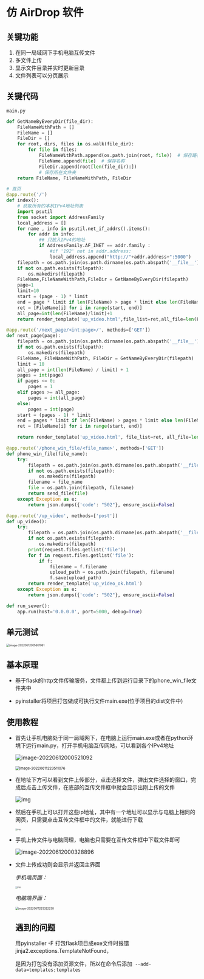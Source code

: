 #  仿 AirDrop 软件

##  关键功能

1. 在同一局域网下手机电脑互传文件
2. 多文件上传
3. 显示文件目录并实时更新目录
5. 文件列表可以分页展示

## 关键代码

`main.py`

```python
def GetNameByEveryDir(file_dir): 
    FileNameWithPath = []
    FileName = []
    FileDir = []
    for root, dirs, files in os.walk(file_dir):
        for file in files:
            FileNameWithPath.append(os.path.join(root, file))  # 保存路径
            FileName.append(file)  # 保存名称
            FileDir.append(root[len(file_dir):])  
            # 保存所在文件夹
    return FileName, FileNameWithPath, FileDir

# 首页
@app.route('/')
def index():
    # 获取所有的本机IPv4地址列表
    import psutil
    from socket import AddressFamily
    local_address = []
    for name , info in psutil.net_if_addrs().items():
        for addr in info:
            ## 只放入IPv4的地址
            if AddressFamily.AF_INET == addr.family :
                #if '192' not in addr.address:
                local_address.append("http://"+addr.address+":5000")
    filepath = os.path.join(os.path.dirname(os.path.abspath('__file__')),'phone_win_file\\')
    if not os.path.exists(filepath):
        os.makedirs(filepath)
    FileName,FileNameWithPath,FileDir = GetNameByEveryDir(filepath)
    page=1
    limit=10
    start = (page - 1) * limit
    end = page * limit if len(FileName) > page * limit else len(FileName)
    ret = [FileName[i] for i in range(start, end)]
    all_page=int(len(FileName)/limit)+1
    return render_template('up_video.html',file_list=ret,all_file=len(FileName),pages=page,all_page=all_page,address=local_address)

@app.route('/next_page/<int:page>/', methods=['GET'])
def next_page(page):
    filepath = os.path.join(os.path.dirname(os.path.abspath('__file__')), 'phone_win_file\\')
    if not os.path.exists(filepath):
        os.makedirs(filepath)
    FileName, FileNameWithPath, FileDir = GetNameByEveryDir(filepath)
    limit = 10
    all_page = int(len(FileName) / limit) + 1
    pages = int(page)
    if pages <= 0:
        pages = 1
    elif pages >= all_page:
        pages = int(all_page)
    else:
        pages = int(page)
    start = (pages - 1) * limit
    end = pages * limit if len(FileName) > pages * limit else len(FileName)
    ret = [FileName[i] for i in range(start, end)]

    return render_template('up_video.html', file_list=ret, all_file=len(FileName), pages=pages, all_page=all_page)

@app.route('/phone_win_file/<file_name>', methods=['GET'])
def phone_win_file(file_name):
    try:
        filepath = os.path.join(os.path.dirname(os.path.abspath('__file__')), 'phone_win_file')
        if not os.path.exists(filepath):
            os.makedirs(filepath)
        filename = file_name
        file = os.path.join(filepath, filename)
        return send_file(file)
    except Exception as e:
        return json.dumps({'code': "502"}, ensure_ascii=False)

@app.route('/up_video', methods=['post'])
def up_video():
    try:
        filepath = os.path.join(os.path.dirname(os.path.abspath('__file__')), 'phone_win_file')
        if not os.path.exists(filepath):
            os.makedirs(filepath)
        print(request.files.getlist('file'))
        for f in request.files.getlist('file'):
            if f:
                filename = f.filename
                upload_path = os.path.join(filepath, filename)
                f.save(upload_path)
        return render_template('up_video_ok.html')
    except Exception as e:
        return json.dumps({'code': "502"}, ensure_ascii=False)

def run_sever():
    app.run(host='0.0.0.0', port=5000, debug=True)
```



## 单元测试

<img src="https://raw.githubusercontent.com/moli531/img/main/202206120056987.png" alt="image-20220612005601961" style="zoom: 50%;" />



## 基本原理

* 基于flask的http文件传输服务，文件都上传到运行目录下的phone_win_file文件夹中

* pyinstaller将项目打包做成可执行文件main.exe(位于项目的dist文件中)

  

## 使用教程

* 首先让手机电脑处于同一局域网下，在电脑上运行main.exe或者在python环境下运行main.py，打开手机电脑互传网站，可以看到各个IPv4地址

  ![image-20220612000521092](https://raw.githubusercontent.com/moli531/img/main/202206120005524.png)

  <img src="https://raw.githubusercontent.com/moli531/img/main/202206112245209.png" alt="image-20220611223511076" style="zoom: 67%;" />

* 在地址下方可以看到文件上传部分，点击选择文件，弹出文件选择的窗口，完成后点击上传文件，在底部的互传文件框中就会显示出刚上传的文件

  ![img](https://raw.githubusercontent.com/moli531/img/main/202206120001327.png)

* 然后在手机上可以打开这些ip地址，其中有一个地址可以显示与电脑上相同的网页，只需要点击互传文件框中的文件，就能进行下载

  <img src="https://raw.githubusercontent.com/moli531/img/main/202206120002105.jpg" alt="img" style="zoom: 33%;" />

* 手机上传文件与电脑同理，电脑也只需要在互传文件框中下载文件即可

  ![image-20220612000328896](https://raw.githubusercontent.com/moli531/img/main/202206120003526.png)

* 文件上传成功则会显示并返回主界面

  *手机端页面：*

  <img src="https://raw.githubusercontent.com/moli531/img/main/202206120002883.jpg" alt="img" style="zoom:33%;" />

  *电脑端界面：*

  <img src="https://raw.githubusercontent.com/moli531/img/main/202206112253177.png" alt="image-20220611225322238" style="zoom:50%;" />
  
  ## 遇到的问题
  
  用pyinstaller -F 打包flask项目成exe文件时报错jinja2.exceptions.TemplateNotFound，
  
  是因为打包没有添加资源文件，所以在命令后添加` --add-data=templates;templates`